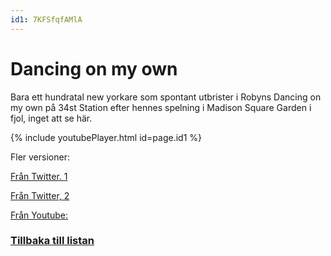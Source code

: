 ```yaml
---
id1: 7KFSfqfAMlA
---
```


# Dancing on my own

Bara ett hundratal new yorkare som spontant utbrister i Robyns Dancing on my own på 34st Station efter hennes spelning i Madison Square Garden i fjol, inget att se här.

{% include youtubePlayer.html id=page.id1 %}

Fler versioner:

[Från Twitter. 1](https://twitter.com/staceykanderson/status/1104237189385412609)

[Från Twitter, 2](https://twitter.com/triszhermogenes/status/1104242103150936064)

[Från Youtube:](https://www.youtube.com/watch?v=fH5745rZhyA)

### [Tillbaka till listan](/index)